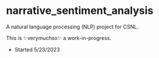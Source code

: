 # narrative_sentiment_analysis
A natural language processing (NLP) project for CSNL.

This is ✨verymuchso✨ a work-in-progress.

* Started 5/23/2023
